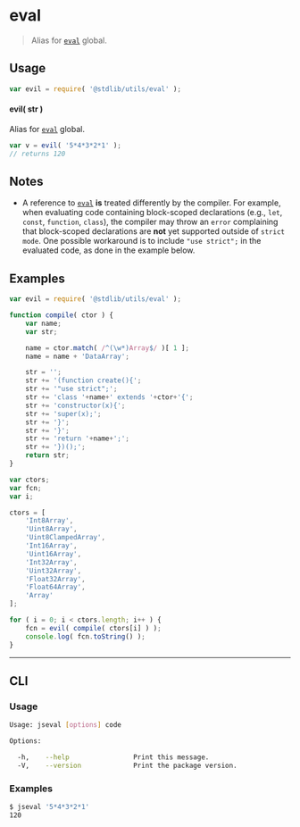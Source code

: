 # eval

> Alias for [`eval`][eval] global.


<section class="usage">

## Usage

``` javascript
var evil = require( '@stdlib/utils/eval' );
```

#### evil( str )

Alias for [`eval`][eval] global.

``` javascript
var v = evil( '5*4*3*2*1' );
// returns 120
```

<!-- </usage> -->


<section class="notes">

## Notes

* A reference to [`eval`][eval] __is__ treated differently by the compiler. For example, when evaluating code containing block-scoped declarations (e.g., `let`, `const`, `function`, `class`), the compiler may throw an `error` complaining that block-scoped declarations are __not__ yet supported outside of `strict mode`. One possible workaround is to include `"use strict";` in the evaluated code, as done in the example below.

<!-- </notes> -->


<section class="examples">

## Examples

``` javascript
var evil = require( '@stdlib/utils/eval' );

function compile( ctor ) {
    var name;
    var str;

    name = ctor.match( /^(\w*)Array$/ )[ 1 ];
    name = name + 'DataArray';

    str = '';
    str += '(function create(){';
    str += '"use strict";';
    str += 'class '+name+' extends '+ctor+'{';
    str += 'constructor(x){';
    str += 'super(x);';
    str += '}';
    str += '}';
    str += 'return '+name+';';
    str += '})();';
    return str;
}

var ctors;
var fcn;
var i;

ctors = [
    'Int8Array',
    'Uint8Array',
    'Uint8ClampedArray',
    'Int16Array',
    'Uint16Array',
    'Int32Array',
    'Uint32Array',
    'Float32Array',
    'Float64Array',
    'Array'
];

for ( i = 0; i < ctors.length; i++ ) {
    fcn = evil( compile( ctors[i] ) );
    console.log( fcn.toString() );
}
```

<!-- </examples> -->


---

<section class="cli">

## CLI

<section class="usage">

### Usage

``` bash
Usage: jseval [options] code

Options:

  -h,    --help                Print this message.
  -V,    --version             Print the package version.
```

<!-- </usage> -->


<section class="examples">

### Examples

``` bash
$ jseval '5*4*3*2*1'
120
```

<!-- </examples> -->

<!-- </cli> -->


<section class="links">

[eval]: https://developer.mozilla.org/en-US/docs/Web/JavaScript/Reference/Global_Objects/eval

<!-- </links> -->
